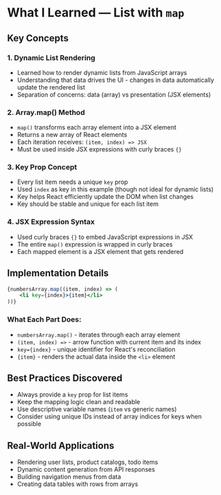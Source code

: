 # What I Learned — List with `map`

## Key Concepts

### 1. **Dynamic List Rendering**
- Learned how to render dynamic lists from JavaScript arrays
- Understanding that data drives the UI - changes in data automatically update the rendered list
- Separation of concerns: data (array) vs presentation (JSX elements)

### 2. **Array.map() Method**
- `map()` transforms each array element into a JSX element
- Returns a new array of React elements
- Each iteration receives: `(item, index) => JSX`
- Must be used inside JSX expressions with curly braces `{}`

### 3. **Key Prop Concept**
- Every list item needs a unique `key` prop
- Used `index` as key in this example (though not ideal for dynamic lists)
- Key helps React efficiently update the DOM when list changes
- Key should be stable and unique for each list item

### 4. **JSX Expression Syntax**
- Used curly braces `{}` to embed JavaScript expressions in JSX
- The entire `map()` expression is wrapped in curly braces
- Each mapped element is a JSX element that gets rendered

## Implementation Details
```jsx
{numbersArray.map((item, index) => (
    <li key={index}>{item}</li>
))}
```

### What Each Part Does:
- `numbersArray.map()` - iterates through each array element
- `(item, index) =>` - arrow function with current item and its index
- `key={index}` - unique identifier for React's reconciliation
- `{item}` - renders the actual data inside the `<li>` element

## Best Practices Discovered
- Always provide a `key` prop for list items
- Keep the mapping logic clean and readable
- Use descriptive variable names (`item` vs generic names)
- Consider using unique IDs instead of array indices for keys when possible

## Real-World Applications
- Rendering user lists, product catalogs, todo items
- Dynamic content generation from API responses
- Building navigation menus from data
- Creating data tables with rows from arrays